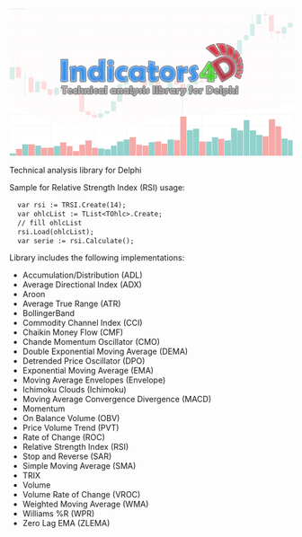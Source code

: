 ![Indicators4D Logo](Indicators4D.jpg)

Technical analysis library for Delphi

﻿Sample for Relative Strength Index (RSI) usage:

```delphi
  var rsi := TRSI.Create(14);
  var ohlcList := TList<TOhlc>.Create;
  // fill ohlcList
  rsi.Load(ohlcList);
  var serie := rsi.Calculate();
```

Library includes the following implementations:
- Accumulation/Distribution (ADL) 
- Average Directional Index (ADX)
- Aroon
- Average True Range (ATR)
- BollingerBand
- Commodity Channel Index (CCI)
- Chaikin Money Flow (CMF)
- Chande Momentum Oscillator (CMO)
- Double Exponential Moving Average (DEMA)
- Detrended Price Oscillator (DPO)
- Exponential Moving Average (EMA)
- Moving Average Envelopes (Envelope)
- Ichimoku Clouds (Ichimoku)
- Moving Average Convergence Divergence (MACD)
- Momentum
- On Balance Volume (OBV)
- Price Volume Trend (PVT)
- Rate of Change (ROC)
- Relative Strength Index (RSI)
- Stop and Reverse (SAR)
- Simple Moving Average (SMA)
- TRIX
- Volume
- Volume Rate of Change (VROC)
- Weighted Moving Average (WMA)
- Williams %R (WPR)
- Zero Lag EMA (ZLEMA)